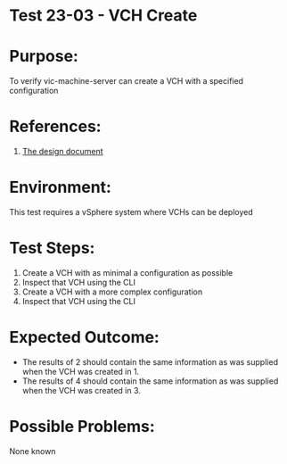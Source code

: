 Test 23-03 - VCH Create
=======

# Purpose:
To verify vic-machine-server can create a VCH with a specified configuration

# References:
1. [The design document](../../../doc/design/vic-machine/service.md)

# Environment:
This test requires a vSphere system where VCHs can be deployed

# Test Steps:
1. Create a VCH with as minimal a configuration as possible
2. Inspect that VCH using the CLI
3. Create a VCH with a more complex configuration
4. Inspect that VCH using the CLI

# Expected Outcome:
* The results of 2 should contain the same information as was supplied when the VCH was created in 1.
* The results of 4 should contain the same information as was supplied when the VCH was created in 3.

# Possible Problems:
None known
